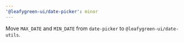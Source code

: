 ```yaml
---
'@leafygreen-ui/date-picker': minor
---
```


Move `MAX_DATE` and `MIN_DATE` from `date-picker` to `@leafygreen-ui/date-utils`.
